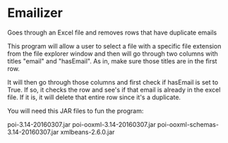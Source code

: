 # Emailizer
Goes through an Excel file and removes rows that have duplicate emails

This program will allow a user to select a file with a specific file extension from the file explorer window and then will go through two columns with titles "email" and "hasEmail". As in, make sure those titles are in the first row. 

It will then go through those columns and first check if hasEmail is set to True. If so, it checks the row and see's if that email is already in the excel file. If it is, it will delete that entire row since it's a duplicate.

You will need this JAR files to fun the program:

poi-3.14-20160307.jar
poi-ooxml-3.14-20160307.jar
poi-ooxml-schemas-3.14-20160307.jar
xmlbeans-2.6.0.jar
